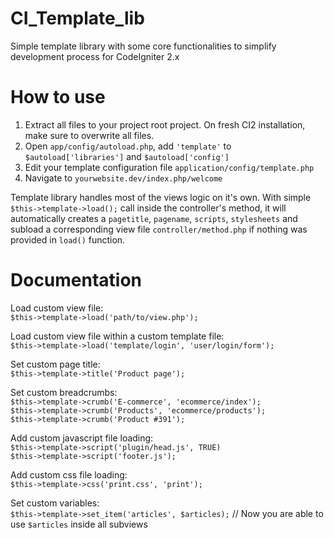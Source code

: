 CI_Template_lib
===============

Simple template library with some core functionalities to simplify development process for CodeIgniter 2.x

How to use
===============
1. Extract all files to your project root project. On fresh CI2 installation, make sure to overwrite all files.
2. Open `app/config/autoload.php`, add `'template'` to `$autoload['libraries']` and `$autoload['config']`
2. Edit your template configuration file `application/config/template.php`
3. Navigate to `yourwebsite.dev/index.php/welcome`

Template library handles most of the views logic on it's own. With simple `$this->template->load();` call inside the controller's method, it will automatically creates a `pagetitle`, `pagename`, `scripts`, `stylesheets` and subload a corresponding view file `controller/method.php` if nothing was provided in `load()` function.


Documentation
===============

Load custom view file:<br/>
  `$this->template->load('path/to/view.php');`
  
Load custom view file within a custom template file:<br/>
  `$this->template->load('template/login', 'user/login/form');`

Set custom page title:<br/>
  `$this->template->title('Product page');`

Set custom breadcrumbs:<br/>
  `$this->template->crumb('E-commerce', 'ecommerce/index');`<br/>
  `$this->template->crumb('Products', 'ecommerce/products');`<br/>
  `$this->template->crumb('Product #391');`

Add custom javascript file loading:<br/>
  `$this->template->script('plugin/head.js', TRUE)`<br/>
  `$this->template->script('footer.js');`

Add custom css file loading:<br/>
  `$this->template->css('print.css', 'print');`
  
Set custom variables:<br/>
  `$this->template->set_item('articles', $articles);` // Now you are able to use `$articles` inside all subviews
